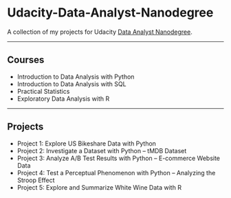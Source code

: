 # Udacity-Data-Analyst-Nanodegree
A collection of my projects for Udacity  [Data Analyst Nanodegree](https://www.udacity.com/course/data-analyst-nanodegree--nd002).
_____________________________________________________________________________________________________________

## Courses

* Introduction to Data Analysis with Python
* Introduction to Data Analysis with SQL
* Practical Statistics
* Exploratory Data Analysis with R
_____________________________________________________________________________________________________________

## Projects

* Project 1: Explore US Bikeshare Data with Python
* Project 2: Investigate a Dataset with Python – tMDB Dataset
* Project 3: Analyze A/B Test Results with Python – E-commerce Website Data
* Project 4: Test a Perceptual Phenomenon with Python – Analyzing the Stroop Effect
* Project 5: Explore and Summarize White Wine Data with R
